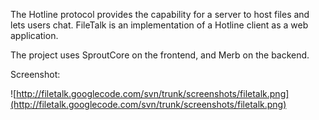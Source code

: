 The Hotline protocol provides the capability for a server to host files and lets users chat. FileTalk is an implementation of a Hotline client as a web application.

The project uses SproutCore on the frontend, and Merb on the backend.

Screenshot:

![http://filetalk.googlecode.com/svn/trunk/screenshots/filetalk.png](http://filetalk.googlecode.com/svn/trunk/screenshots/filetalk.png)